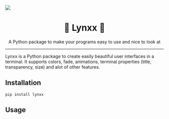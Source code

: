 ![](https://cdn.discordapp.com/attachments/1161632954636832969/1165445403362214039/Frame_4_2.png?ex=6546e09d&is=65346b9d&hm=b53f338d49fed0193f9d5adcfce7eddf397e23814799c29033405196de7ba732&)
<h1 align=center>🔮 Lynxx 💜</h1>
<p align=center>A Python package to make your programs easy to use and nice to look at</p>


---
Lynxx is a Python package to create easily beautiful user
interfaces in a terminal. It supports colors, fade, animations,
terminal properties (title, transparency, size) and alot of
other features.

## Installation
```
pip install lynxx
```


## Usage